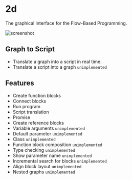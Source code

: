 # 2d

The graphical interface for the Flow-Based Programming.

![screenshot](https://user-images.githubusercontent.com/5355966/42815189-acbce400-8a01-11e8-8f87-205d70d41f39.png)

## Graph to Script

- Translate a graph into a script in real time.
- Translate a script into a graph `unimplemented`

## Features

- Create function blocks
- Connect blocks
- Run program
- Script translation
- Promise
- Create reference blocks
- Variable arguments `unimplemented`
- Default parameter `unimplemented`
- Class `unimplemented`
- Function block composition `unimplemented`
- Type checking `unimplemented`
- Show parameter name `unimplemented`
- Incremental search for blocks `unimplemented`
- Align block layout `unimplemented`
- Nested graphs `unimplemented`
